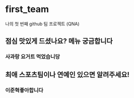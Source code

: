 # first_team
나의 첫 번째 github 팀 프로젝트 (QNA)
## 점심 맛있게 드셨나요? 메뉴 궁금합니다
### 사과랑 요거트 먹었습니당
## 최애 스포츠팀이나 연예인 있으면 알려주세요!
### 이준혁좋아합니다
